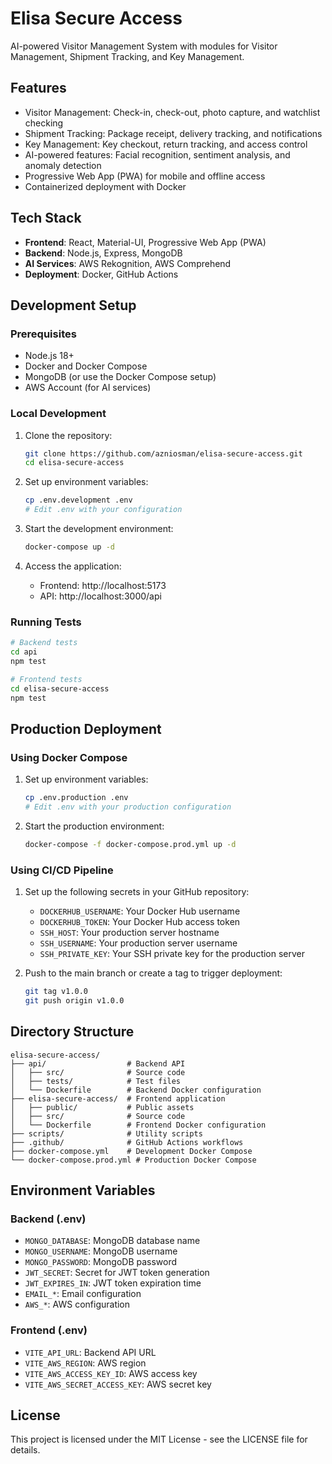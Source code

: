 # Elisa Secure Access

AI-powered Visitor Management System with modules for Visitor Management, Shipment Tracking, and Key Management.

## Features

- Visitor Management: Check-in, check-out, photo capture, and watchlist checking
- Shipment Tracking: Package receipt, delivery tracking, and notifications
- Key Management: Key checkout, return tracking, and access control
- AI-powered features: Facial recognition, sentiment analysis, and anomaly detection
- Progressive Web App (PWA) for mobile and offline access
- Containerized deployment with Docker

## Tech Stack

- **Frontend**: React, Material-UI, Progressive Web App (PWA)
- **Backend**: Node.js, Express, MongoDB
- **AI Services**: AWS Rekognition, AWS Comprehend
- **Deployment**: Docker, GitHub Actions

## Development Setup

### Prerequisites

- Node.js 18+
- Docker and Docker Compose
- MongoDB (or use the Docker Compose setup)
- AWS Account (for AI services)

### Local Development

1. Clone the repository:

   ```bash
   git clone https://github.com/azniosman/elisa-secure-access.git
   cd elisa-secure-access
   ```

2. Set up environment variables:

   ```bash
   cp .env.development .env
   # Edit .env with your configuration
   ```

3. Start the development environment:

   ```bash
   docker-compose up -d
   ```

4. Access the application:
   - Frontend: http://localhost:5173
   - API: http://localhost:3000/api

### Running Tests

```bash
# Backend tests
cd api
npm test

# Frontend tests
cd elisa-secure-access
npm test
```

## Production Deployment

### Using Docker Compose

1. Set up environment variables:

   ```bash
   cp .env.production .env
   # Edit .env with your production configuration
   ```

2. Start the production environment:
   ```bash
   docker-compose -f docker-compose.prod.yml up -d
   ```

### Using CI/CD Pipeline

1. Set up the following secrets in your GitHub repository:

   - `DOCKERHUB_USERNAME`: Your Docker Hub username
   - `DOCKERHUB_TOKEN`: Your Docker Hub access token
   - `SSH_HOST`: Your production server hostname
   - `SSH_USERNAME`: Your production server username
   - `SSH_PRIVATE_KEY`: Your SSH private key for the production server

2. Push to the main branch or create a tag to trigger deployment:
   ```bash
   git tag v1.0.0
   git push origin v1.0.0
   ```

## Directory Structure

```
elisa-secure-access/
├── api/                  # Backend API
│   ├── src/              # Source code
│   ├── tests/            # Test files
│   └── Dockerfile        # Backend Docker configuration
├── elisa-secure-access/  # Frontend application
│   ├── public/           # Public assets
│   ├── src/              # Source code
│   └── Dockerfile        # Frontend Docker configuration
├── scripts/              # Utility scripts
├── .github/              # GitHub Actions workflows
├── docker-compose.yml    # Development Docker Compose
└── docker-compose.prod.yml # Production Docker Compose
```

## Environment Variables

### Backend (.env)

- `MONGO_DATABASE`: MongoDB database name
- `MONGO_USERNAME`: MongoDB username
- `MONGO_PASSWORD`: MongoDB password
- `JWT_SECRET`: Secret for JWT token generation
- `JWT_EXPIRES_IN`: JWT token expiration time
- `EMAIL_*`: Email configuration
- `AWS_*`: AWS configuration

### Frontend (.env)

- `VITE_API_URL`: Backend API URL
- `VITE_AWS_REGION`: AWS region
- `VITE_AWS_ACCESS_KEY_ID`: AWS access key
- `VITE_AWS_SECRET_ACCESS_KEY`: AWS secret key

## License

This project is licensed under the MIT License - see the LICENSE file for details.
